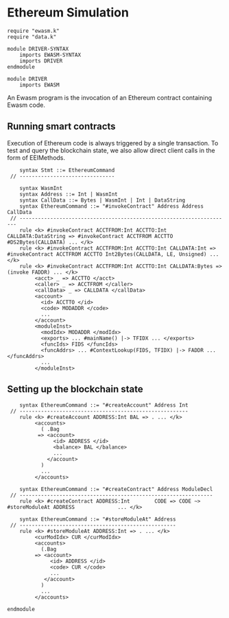 Ethereum Simulation
===================

```k
require "ewasm.k"
require "data.k"

module DRIVER-SYNTAX
    imports EWASM-SYNTAX
    imports DRIVER
endmodule

module DRIVER
    imports EWASM
```

An Ewasm program is the invocation of an Ethereum contract containing Ewasm code.

Running smart contracts
-----------------------

Execution of Ethereum code is always triggered by a single transaction.
To test and query the blockchain state, we also allow direct client calls in the form of EEIMethods.

```k
    syntax Stmt ::= EthereumCommand
 // -------------------------------
```

```k
    syntax WasmInt
    syntax Address ::= Int | WasmInt
    syntax CallData ::= Bytes | WasmInt | Int | DataString
    syntax EthereumCommand ::= "#invokeContract" Address Address CallData
 // ---------------------------------------------------------------------
    rule <k> #invokeContract ACCTFROM:Int ACCTTO:Int CALLDATA:DataString => #invokeContract ACCTFROM ACCTTO #DS2Bytes(CALLDATA) ... </k>
    rule <k> #invokeContract ACCTFROM:Int ACCTTO:Int CALLDATA:Int => #invokeContract ACCTFROM ACCTTO Int2Bytes(CALLDATA, LE, Unsigned) ... </k>
    rule <k> #invokeContract ACCTFROM:Int ACCTTO:Int CALLDATA:Bytes => (invoke FADDR) ... </k>
         <acct> _ => ACCTTO </acct>
         <caller> _ => ACCTFROM </caller>
         <callData> _ => CALLDATA </callData>
         <account>
           <id> ACCTTO </id>
           <code> MODADDR </code>
           ...
         </account>
         <moduleInst>
           <modIdx> MODADDR </modIdx>
           <exports> ... #mainName() |-> TFIDX ... </exports>
           <funcIds> FIDS </funcIds>
           <funcAddrs> ... #ContextLookup(FIDS, TFIDX) |-> FADDR ... </funcAddrs>
           ...
         </moduleInst>
```

Setting up the blockchain state
-------------------------------

```k
    syntax EthereumCommand ::= "#createAccount" Address Int
 // -------------------------------------------------------
    rule <k> #createAccount ADDRESS:Int BAL => . ... </k>
         <accounts>
           ( .Bag
          => <account>
               <id> ADDRESS </id>
               <balance> BAL </balance>
               ...
             </account>
           )
           ...
         </accounts>

    syntax EthereumCommand ::= "#createContract" Address ModuleDecl
 // ---------------------------------------------------------------
    rule <k> #createContract ADDRESS:Int        CODE => CODE ~> #storeModuleAt ADDRESS              ... </k>

    syntax EthereumCommand ::= "#storeModuleAt" Address
 // ---------------------------------------------------
    rule <k> #storeModuleAt ADDRESS:Int => . ... </k>
         <curModIdx> CUR </curModIdx>
         <accounts>
           (.Bag
         => <account>
              <id> ADDRESS </id>
              <code> CUR </code>
              ...
            </account>
           )
           ...
         </accounts>
```

```k
endmodule
```
